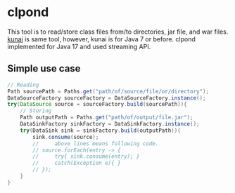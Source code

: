 # clpond

This tool is to read/store class files from/to directories, jar file, and war files.
[kunai](https://github.com/tamada/kunai) is same tool, however, kunai is for Java 7 or before.
clpond implemented for Java 17 and used streaming API.

## Simple use case

```java
// Reading
Path sourcePath = Paths.get("path/of/source/file/or/directory");
DataSourceFactory sourceFactory = DataSourceFactory.instance();
try(DataSource source = sourceFactory.build(sourcePath)){
    // Storing
    Path outputPath = Paths.get("path/of/output/file.jar");
    DataSinkFactory sinkFactory = DataSinkFactory.instance();
    try(DataSink sink = sinkFactory.build(outputPath)){
        sink.consume(source);
        //     above lines means following code.
        // source.forEach(entry -> {
        //     try{ sink.consume(entry); }
        //     catch(Exception e){ }
        // });
    }
}
```
